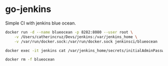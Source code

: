 # go-jenkins
Simple CI with jenkins blue ocean.

```sh
docker run -d --name blueocean -p 8282:8080 --user root \
    -v /Users/catherincruz/Devs/jenkins:/var/jenkins_home \
    -v /var/run/docker.sock:/var/run/docker.sock jenkinsci/blueocean
```

```sh
docker exec -it jenkins cat /var/jenkins_home/secrets/initialAdminPassword
```

```sh
docker rm -f blueocean
```
